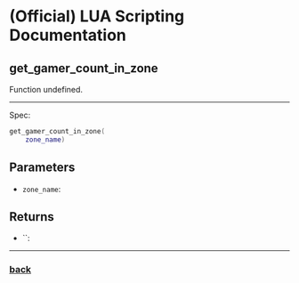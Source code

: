 
# (Official) LUA Scripting Documentation

## get_gamer_count_in_zone

Function undefined.

___

Spec:

```lua
get_gamer_count_in_zone(
	zone_name)
```

## Parameters

- `zone_name`: 

## Returns

- ``: 

___

### [back](../other)
